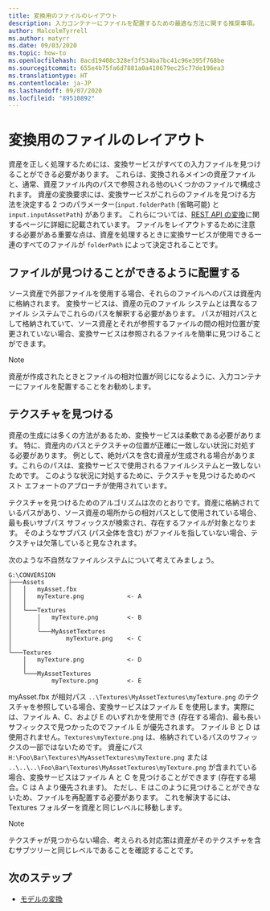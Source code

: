```yaml
---
title: 変換用のファイルのレイアウト
description: 入力コンテナーにファイルを配置するための最適な方法に関する推奨事項。
author: MalcolmTyrrell
ms.author: matyrr
ms.date: 09/03/2020
ms.topic: how-to
ms.openlocfilehash: 8acd19408c328ef3f534ba7bc41c96e395f768be
ms.sourcegitcommit: 655e4b75fa6d7881a0a410679ec25c77de196ea3
ms.translationtype: HT
ms.contentlocale: ja-JP
ms.lasthandoff: 09/07/2020
ms.locfileid: "89510892"
---
```

# <a name="laying-out-files-for-conversion"></a>変換用のファイルのレイアウト

資産を正しく処理するためには、変換サービスがすべての入力ファイルを見つけることができる必要があります。
これらは、変換されるメインの資産ファイルと、通常、資産ファイル内のパスで参照される他のいくつかのファイルで構成されます。
資産の変換要求には、変換サービスがこれらのファイルを見つける方法を決定する 2 つのパラメーター(`input.folderPath` (省略可能) と `input.inputAssetPath`) があります。
これらについては、[REST API の変換](conversion-rest-api.md)に関するページに詳細に記載されています。
ファイルをレイアウトするために注意する必要がある重要な点は、資産を処理するときに変換サービスが使用できる一連のすべてのファイルが `folderPath` によって決定されることです。

## <a name="placing-files-so-they-can-be-found"></a>ファイルが見つけることができるように配置する

ソース資産で外部ファイルを使用する場合、それらのファイルへのパスは資産内に格納されます。
変換サービスは、資産の元のファイル システムとは異なるファイル システムでこれらのパスを解釈する必要があります。
パスが相対パスとして格納されていて、ソース資産とそれが参照するファイルの間の相対位置が変更されていない場合、変換サービスは参照されるファイルを簡単に見つけることができます。

> [!Note]
> 資産が作成されたときとファイルの相対位置が同じになるように、入力コンテナーにファイルを配置することをお勧めします。

## <a name="finding-textures"></a>テクスチャを見つける

資産の生成には多くの方法があるため、変換サービスは柔軟である必要があります。
特に、資産内のパスとテクスチャの位置が正確に一致しない状況に対処する必要があります。
例として、絶対パスを含む資産が生成される場合があります。これらのパスは、変換サービスで使用されるファイルシステムと一致しないためです。
このような状況に対処するために、テクスチャを見つけるためのベスト エフォートのアプローチが使用されています。

テクスチャを見つけるためのアルゴリズムは次のとおりです。資産に格納されているパスがあり、ソース資産の場所からの相対パスとして使用されている場合、最も長いサブパス サフィックスが検索され、存在するファイルが対象となります。
そのようなサブパス (パス全体を含む) がファイルを指していない場合、テクスチャは欠落していると見なされます。

次のような不自然なファイルシステムについて考えてみましょう。 
```
G:\CONVERSION
├───Assets
│   │   myAsset.fbx
│   │   myTexture.png            <- A
│   │
│   └───Textures
│       │   myTexture.png        <- B
│       │
│       └───MyAssetTextures
│               myTexture.png    <- C
│
└───Textures
    │   myTexture.png            <- D
    │
    └───MyAssetTextures
            myTexture.png        <- E
```
myAsset.fbx が相対パス `..\Textures\MyAssetTextures\myTexture.png` のテクスチャを参照している場合、変換サービスはファイル E を使用します。実際には、ファイル A、C、および E のいずれかを使用でき (存在する場合)、最も長いサフィックスで見つかったのでファイル E が優先されます。
ファイル B と D は使用されません。`Textures\myTexture.png` は、格納されているパスのサフィックスの一部ではないためです。
資産にパス `H:\Foo\Bar\Textures\MyAssetTextures\myTexture.png` または `..\..\..\Foo\Bar\Textures\MyAssetTextures\myTexture.png` が含まれている場合、変換サービスはファイル A と C を見つけることができます (存在する場合。C は A より優先されます)。 ただし、E はこのように見つけることができないため、ファイルを再配置する必要があります。
これを解決するには、Textures フォルダーを資産と同じレベルに移動します。

> [!Note]
> テクスチャが見つからない場合、考えられる対応策は資産がそのテクスチャを含むサブツリーと同じレベルであることを確認することです。

## <a name="next-steps"></a>次のステップ

- [モデルの変換](model-conversion.md)
